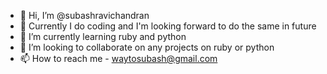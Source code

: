 - 👋 Hi, I’m @subashravichandran
- 👀 Currently I do coding and I'm looking forward to do the same in future
- 🌱 I’m currently learning ruby and python
- 💞️ I’m looking to collaborate on any projects on ruby or python
- 📫 How to reach me - waytosubash@gmail.com
